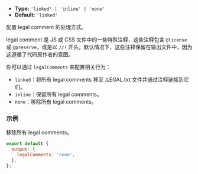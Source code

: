 - **Type:** `'linked' | 'inline' | 'none'`
- **Default:** `'linked'`

配置 legal comment 的处理方式。

legal comment 是 JS 或 CSS 文件中的一些特殊注释，这些注释包含 `@license` 或 `@preserve`，或是以 `//!` 开头。默认情况下，这些注释保留在输出文件中，因为这遵循了代码原作者的意图。

你可以通过 `legalComments` 来配置相关行为：

- `linked`：将所有 legal comments 移至 .LEGAL.txt 文件并通过注释链接到它们。
- `inline`：保留所有 legal comments。
- `none`：移除所有 legal comments。

### 示例

移除所有 legal comments。

```js
export default {
  output: {
    legalComments: 'none',
  },
};
```
